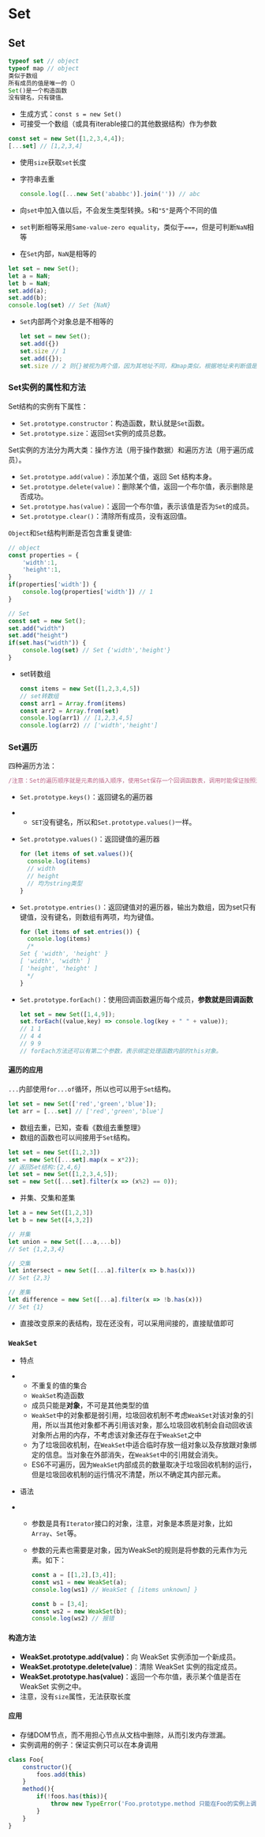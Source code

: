 # Set

## Set

```javascript
typeof set // object
typeof map // object
类似于数组
所有成员的值是唯一的（）
Set()是一个构造函数
没有键名，只有键值。
```

- 生成方式：`const s = new Set()`
- 可接受一个数组（或具有iterable接口的其他数据结构）作为参数

```javascript
const set = new Set([1,2,3,4,4]);
[...set] // [1,2,3,4]
```

- 使用`size`获取`set`长度

- 字符串去重

  ```javascript
  console.log([...new Set('ababbc')].join('')) // abc
  ```

- 向`set`中加入值以后，不会发生类型转换。`5`和`"5"`是两个不同的值

- `set`判断相等采用`Same-value-zero equality`，类似于`===`，但是可判断`NaN`相等

- 在`Set`内部，`NaN`是相等的

```javascript
let set = new Set();
let a = NaN;
let b = NaN;
set.add(a);
set.add(b);
console.log(set) // Set {NaN}
```

- `Set`内部两个对象总是不相等的

  ```javascript
  let set = new Set();
  set.add({})
  set.size // 1
  set.add({});
  set.size // 2 则{}被视为两个值，因为其地址不同，和map类似，根据地址来判断值是否相等
  ```

### Set实例的属性和方法

Set结构的实例有下属性：

- `Set.prototype.constructor`：构造函数，默认就是`Set`函数。
- `Set.prototype.size`：返回`Set`实例的成员总数。

Set实例的方法分为两大类：操作方法（用于操作数据）和遍历方法（用于遍历成员）。

- `Set.prototype.add(value)`：添加某个值，返回 Set 结构本身。
- `Set.prototype.delete(value)`：删除某个值，返回一个布尔值，表示删除是否成功。
- `Set.prototype.has(value)`：返回一个布尔值，表示该值是否为`Set`的成员。
- `Set.prototype.clear()`：清除所有成员，没有返回值。

`Object`和`Set`结构判断是否包含重复键值:

```javascript
// object
const properties = {
	'width':1,
	'height':1,
}
if(properties['width']) {
	console.log(properties['width']) // 1
}

// Set
const set = new Set();
set.add("width")
set.add("height")
if(set.has("width")) {
	console.log(set) // Set {'width','height'}
}

```

- set转数组

  ```javascript
  const items = new Set([1,2,3,4,5])
  // set转数组
  const arr1 = Array.from(items)
  const arr2 = Array.from(set)
  console.log(arr1) // [1,2,3,4,5]
  console.log(arr2) // ['width','height']
  ```

### Set遍历

四种遍历方法：

```javascript
/注意：Set的遍历顺序就是元素的插入顺序，使用Set保存一个回调函数表，调用时能保证按照添加顺序调用/
```

- `Set.prototype.keys()`：返回键名的遍历器

- + `SET`没有键名，所以和`Set.prototype.values()`一样。

- `Set.prototype.values()`：返回键值的遍历器

  ```javascript
  for (let items of set.values()){
  	console.log(items)
  	// width
  	// height
  	// 均为string类型
  }
  ```

- `Set.prototype.entries()`：返回键值对的遍历器，输出为数组，因为set只有键值，没有键名，则数组有两项，均为键值。

  ```javascript
  for (let items of set.entries()) {
  	console.log(items)
  	/*
  Set { 'width', 'height' }
  [ 'width', 'width' ]
  [ 'height', 'height' ]
  	*/
  }
  ```

- `Set.prototype.forEach()`：使用回调函数遍历每个成员，**参数就是回调函数**

  ```javascript
  let set = new Set([1,4,9]);
  set.forEach((value,key) => console.log(key + " " + value));
  // 1 1
  // 4 4
  // 9 9
  // forEach方法还可以有第二个参数，表示绑定处理函数内部的this对象。
  ```

#### 遍历的应用

`...`内部使用`for...of`循环，所以也可以用于`Set`结构。

```javascript
let set = new Set(['red','green','blue']);
let arr = [...set] // ['red','green','blue']
```

- 数组去重，已知，查看《数组去重整理》
- 数组的函数也可以间接用于`Set`结构。

```javascript
let set = new Set([1,2,3])
set = new Set([...set].map(x = x*2));
// 返回Set结构:{2,4,6}
let set = new Set([1,2,3,4,5]);
set = new Set([...set].filter(x => (x%2) == 0));
```

- 并集、交集和差集

```javascript
let a = new Set([1,2,3])
let b = new Set([4,3,2])

// 并集
let union = new Set([...a,...b])
// Set {1,2,3,4}

// 交集
let intersect = new Set([...a].filter(x => b.has(x)))
// Set {2,3}

// 差集
let difference = new Set([...a].filter(x => !b.has(x)))
// Set {1}
```

- 直接改变原来的表结构，现在还没有，可以采用间接的，直接赋值即可

### `WeakSet`

- 特点
- + 不重复的值的集合
  + `WeakSet`构造函数
  + 成员只能是**对象**，不可是其他类型的值
  + `WeakSet`中的对象都是弱引用，垃圾回收机制不考虑`WeakSet`对该对象的引用，所以当其他对象都不再引用该对象，那么垃圾回收机制会自动回收该对象所占用的内存，不考虑该对象还存在于`WeakSet`之中
  + 为了垃圾回收机制，在`WeakSet`中适合临时存放一组对象以及存放跟对象绑定的信息。当对象在外部消失，在`WeakSet`中的引用就会消失。
  + ES6不可遍历，因为`WeakSet`内部成员的数量取决于垃圾回收机制的运行，但是垃圾回收机制的运行情况不清楚，所以不确定其内部元素。
- 语法

- + 参数是具有`Iterator`接口的对象，注意，对象是本质是对象，比如`Array`、`Set`等。

  + 参数的元素也需要是对象，因为WeakSet的规则是将参数的元素作为元素。如下：

    ```javascript
    const a = [[1,2],[3,4]];
    const ws1 = new WeakSet(a);
    console.log(ws1) // WeakSet { [items unknown] }
    
    const b = [3,4];
    const ws2 = new WeakSet(b);
    console.log(ws2) // 报错
    ```

#### 构造方法

- **WeakSet.prototype.add(value)**：向 WeakSet 实例添加一个新成员。
- **WeakSet.prototype.delete(value)**：清除 WeakSet 实例的指定成员。
- **WeakSet.prototype.has(value)**：返回一个布尔值，表示某个值是否在 WeakSet 实例之中。
- 注意，没有`size`属性，无法获取长度

#### 应用

- 存储DOM节点，而不用担心节点从文档中删除，从而引发内存泄漏。
- 实例调用的例子：保证实例只可以在本身调用
```javascript
class Foo{
    constructor(){
        foos.add(this)
    }
    method(){
        if(!foos.has(this)){
            throw new TypeError('Foo.prototype.method 只能在Foo的实例上调用')
        }
    }
}





```
